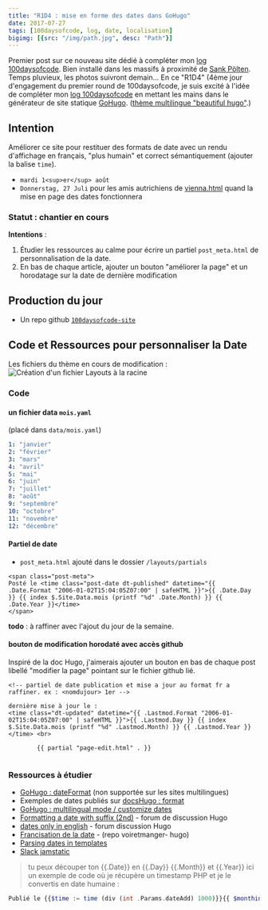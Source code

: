 ```yaml
---
title: "R1D4 : mise en forme des dates dans GoHugo"
date: 2017-07-27
tags: [100daysofcode, log, date, localisation]
bigimg: [{src: "/img/path.jpg", desc: "Path"}]
---
```


Premier post sur ce nouveau site dédié à compléter mon [log 100daysofcode](https://github.com/ChristopheDucamp/100-days-of-code-xtof). Bien installé dans les massifs à proximité de [Sank Pölten](https://fr.wikipedia.org/wiki/Sankt_Pölten). Temps pluvieux, les photos suivront demain... <!--more--> En ce "R1D4" (4ème jour d'engagement du premier round de 100daysofcode, je suis excité à l'idée de compléter mon [log 100daysofcode](https://github.com/ChristopheDucamp/100-days-of-code) en mettant les mains dans le générateur de site statique [GoHugo](https://gohugo.io/). ([thème multilingue "beautiful hugo"](https://github.com/halogenica/beautifulhugo).)

## Intention 

Améliorer ce site pour restituer des formats de date avec un  rendu d'affichage en français, "plus humain" et correct sémantiquement (ajouter la balise `time`).

- `mardi 1<sup>er</sup> août`
- `Donnerstag, 27 Juli` pour les amis autrichiens de [vienna.html](https://github.com/viennahtml) quand la mise en page des dates fonctionnera 

### Statut : chantier en cours 

**Intentions** : 

1. Étudier les ressources au calme pour écrire un partiel `post_meta.html` de personnalisation de la date.
2. En bas de chaque article, ajouter un bouton "améliorer la page" et un horodatage sur la date de dernière modification 

## Production du jour 

- Un repo github [`100daysofcode-site`](https://github.com/ChristopheDucamp/100-days-of-code-site) 

## Code et Ressources pour personnaliser la Date

Les fichiers du thème en cours de modification : 
![Création d'un fichier Layouts à la racine](https://monosnap.com/file/x6Om2981dbukYvMEffVFLYPePmAPeU.png)

### Code 

#### un fichier data `mois.yaml` 

(placé dans `data/mois.yaml`)

```yaml
1: "janvier"
2: "février"
3: "mars"
4: "avril"
5: "mai"
6: "juin"
7: "juillet"
8: "août"
9: "septembre"
10: "octobre"
11: "novembre"
12: "décembre"
```

#### Partiel de date

- `post_meta.html` ajouté dans le dossier `/layouts/partials`


```golang
<span class="post-meta">
Posté le <time class="post-date dt-published" datetime="{{ .Date.Format "2006-01-02T15:04:05Z07:00" | safeHTML }}">{{ .Date.Day }} {{ index $.Site.Data.mois (printf "%d" .Date.Month) }} {{ .Date.Year }}</time>
</span>
```

**todo** : à raffiner avec l'ajout du jour de la semaine.

#### bouton de modification horodaté avec accès github

Inspiré de la doc Hugo, j'aimerais ajouter un bouton en bas de chaque post libellé "modifier la page" pointant sur le fichier github lié.

```golang
<!-- partiel de date publication et mise a jour au format fr a raffiner. ex : <nomdujour> 1er -->

dernière mise à jour le : 
<time class="dt-updated" datetime="{{ .Lastmod.Format "2006-01-02T15:04:05Z07:00" | safeHTML }}">{{ .Lastmod.Day }} {{ index $.Site.Data.mois (printf "%d" .Lastmod.Month) }} {{ .Lastmod.Year }}</time> <br> 

        {{ partial "page-edit.html" . }}
        
```

### Ressources à étudier

- [GoHugo : dateFormat](https://gohugo.io/functions/dateformat/) (non supportée sur les sites multilingues)
- Exemples de dates publiés sur [docsHugo : format](https://gohugo.io/functions/format/)
- [GoHugo : multilingual mode / customize dates](https://gohugo.io/content-management/multilingual/#customize-dates)
- [Formatting a date with suffix (2nd)](https://discourse.gohugo.io/t/formatting-a-date-with-suffix-2nd/5701) - forum de discussion Hugo
- [dates only in english](https://discourse.gohugo.io/t/dates-only-in-english/1317/38) - forum discussion Hugo
- [Francisation de la date](https://github.com/nicolinuxfr/voiretmanger-hugo/commit/5ecc162a0e89d803997fff5e9ef0a2507c0ff6d0) - (repo voiretmanger- hugo)
- [Parsing dates in templates](https://discourse.gohugo.io/t/parsing-dates-in-templates/603/12)
- [Slack jamstatic](https://jamstatic-fr.slack.com/archives/C5MTQPL4E/p1500985424553770)
> tu peux découper ton {{.Date}} en {{.Day}} {{.Month}} et {{.Year}}
> ici un exemple de code où je récupère un timestamp PHP et je le convertis en date humaine :

```php
Publié le {{$time := time (div (int .Params.dateAdd) 1000)}}{{ $monthindex := index $.Site.Data.mois (printf "%d" $time.Month) }} {{$time.Day}} {{$monthindex}} {{$time.Year}}
```

